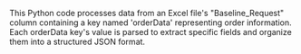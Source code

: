 This Python code processes data from an Excel file's "Baseline_Request" column containing a key
named 'orderData' representing order information. Each orderData key's value is parsed to
extract specific fields and organize them into a structured JSON format.
